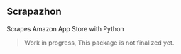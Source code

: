 Scrapazhon
--------

Scrapes Amazon App Store with Python

> Work in progress, This package is not finalized yet.
